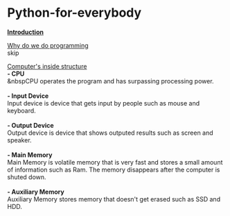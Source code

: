 # Python-for-everybody
<ins>**Introduction**</ins>

<ins>Why do we do programming</ins> <br />
  skip

<ins>Computer's inside structure</ins> <br />
  **- CPU** <br />
    &nbspCPU operates the program and has surpassing processing power. <br /><br />
  **- Input Device** <br />
    Input device is device that gets input by people such as mouse and keyboard. <br /><br />
  **- Output Device** <br />
    Output device is device that shows outputed results such as screen and speaker. <br /><br />
  **- Main Memory** <br />
    Main Memory is volatile memory that is very fast and stores a small amount of information such as Ram. The memory disappears after the computer is shuted down.<br /><br />
  **- Auxiliary Memory** <br />
    Auxiliary Memory stores memory that doesn't get erased such as SSD and HDD. <br /><br /><br />
    

  
